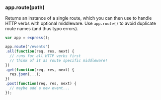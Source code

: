 <!---
 Copyright (c) 2016 StrongLoop, IBM, and Express Contributors
 License: MIT
-->

<h3 id='app.route'>app.route(path)</h3>

Returns an instance of a single route, which you can then use to handle HTTP verbs with optional middleware.
Use `app.route()` to avoid duplicate route names (and thus typo errors).

~~~js
var app = express();

app.route('/events')
.all(function(req, res, next) {
  // runs for all HTTP verbs first
  // think of it as route specific middleware!
})
.get(function(req, res, next) {
  res.json(...);
})
.post(function(req, res, next) {
  // maybe add a new event...
});
~~~

